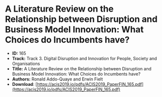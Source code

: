 # A Literature Review on the Relationship between Disruption and Business Model Innovation: What Choices do Incumbents have?

- **ID:** 165
- **Track:** Track 3. Digital Disruption and Innovation for People, Society and Organisations
- **Title:** A Literature Review on the Relationship between Disruption and Business Model Innovation: What Choices do Incumbents have?
- **Authors:** Ronald Addo-Quaye and Erwin Fielt
- **Download**: [https://acis2019.io/pdfs/ACIS2019_PaperFIN_165.pdf](https://acis2019.io/pdfs/ACIS2019_PaperFIN_165.pdf)